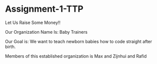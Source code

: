 # Assignment-1-TTP
Let Us Raise Some Money!!


Our Organization Name Is: Baby Trainers

Our Goal is:
    We want to teach newborn babies how to code straight after birth. 


Members of this established organization is Max and Zijnhui and Rafid
